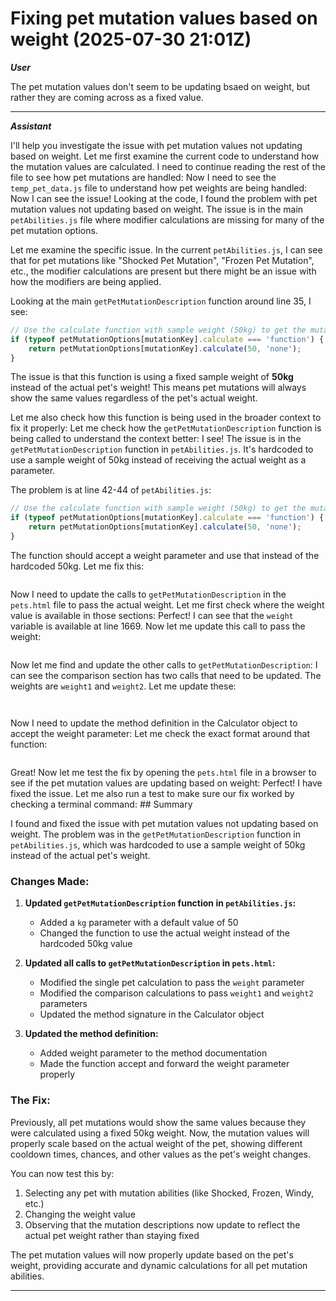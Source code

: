 <!-- Generated by SpecStory -->

# Fixing pet mutation values based on weight (2025-07-30 21:01Z)

_**User**_

The pet mutation values don't seem to be updating bsaed on weight, but rather they are coming across as a fixed value.

---

_**Assistant**_

I'll help you investigate the issue with pet mutation values not updating based on weight. Let me first examine the current code to understand how the mutation values are calculated. I need to continue reading the rest of the file to see how pet mutations are handled: Now I need to see the `temp_pet_data.js` file to understand how pet weights are being handled: Now I can see the issue! Looking at the code, I found the problem with pet mutation values not updating based on weight. The issue is in the main `petAbilities.js` file where modifier calculations are missing for many of the pet mutation options.

Let me examine the specific issue. In the current `petAbilities.js`, I can see that for pet mutations like "Shocked Pet Mutation", "Frozen Pet Mutation", etc., the modifier calculations are present but there might be an issue with how the modifiers are being applied.

Looking at the main `getPetMutationDescription` function around line 35, I see:

```javascript
// Use the calculate function with sample weight (50kg) to get the mutation description
if (typeof petMutationOptions[mutationKey].calculate === 'function') {
    return petMutationOptions[mutationKey].calculate(50, 'none');
}
```

The issue is that this function is using a fixed sample weight of **50kg** instead of the actual pet's weight! This means pet mutations will always show the same values regardless of the pet's actual weight.

Let me also check how this function is being used in the broader context to fix it properly: Let me check how the `getPetMutationDescription` function is being called to understand the context better: I see! The issue is in the `getPetMutationDescription` function in `petAbilities.js`. It's hardcoded to use a sample weight of 50kg instead of receiving the actual weight as a parameter.

The problem is at line 42-44 of `petAbilities.js`:

```javascript
// Use the calculate function with sample weight (50kg) to get the mutation description
if (typeof petMutationOptions[mutationKey].calculate === 'function') {
    return petMutationOptions[mutationKey].calculate(50, 'none');
}
```

The function should accept a weight parameter and use that instead of the hardcoded 50kg. Let me fix this: 
```

```
Now I need to update the calls to `getPetMutationDescription` in the `pets.html` file to pass the actual weight. Let me first check where the weight value is available in those sections: Perfect! I can see that the `weight` variable is available at line 1669. Now let me update this call to pass the weight: 
```

```
Now let me find and update the other calls to `getPetMutationDescription`: I can see the comparison section has two calls that need to be updated. The weights are `weight1` and `weight2`. Let me update these: 
```

```

```

```
Now I need to update the method definition in the Calculator object to accept the weight parameter: Let me check the exact format around that function: 
```

```
Great! Now let me test the fix by opening the `pets.html` file in a browser to see if the pet mutation values are updating based on weight: Perfect! I have fixed the issue. Let me also run a test to make sure our fix worked by checking a terminal command: ## Summary

I found and fixed the issue with pet mutation values not updating based on weight. The problem was in the `getPetMutationDescription` function in `petAbilities.js`, which was hardcoded to use a sample weight of 50kg instead of the actual pet's weight.

### Changes Made:

1. **Updated `getPetMutationDescription` function in `petAbilities.js`:**
   - Added a `kg` parameter with a default value of 50
   - Changed the function to use the actual weight instead of the hardcoded 50kg value

2. **Updated all calls to `getPetMutationDescription` in `pets.html`:**
   - Modified the single pet calculation to pass the `weight` parameter
   - Modified the comparison calculations to pass `weight1` and `weight2` parameters
   - Updated the method signature in the Calculator object

3. **Updated the method definition:**
   - Added weight parameter to the method documentation
   - Made the function accept and forward the weight parameter properly

### The Fix:
Previously, all pet mutations would show the same values because they were calculated using a fixed 50kg weight. Now, the mutation values will properly scale based on the actual weight of the pet, showing different cooldown times, chances, and other values as the pet's weight changes.

You can now test this by:
1. Selecting any pet with mutation abilities (like Shocked, Frozen, Windy, etc.)
2. Changing the weight value
3. Observing that the mutation descriptions now update to reflect the actual pet weight rather than staying fixed

The pet mutation values will now properly update based on the pet's weight, providing accurate and dynamic calculations for all pet mutation abilities.

---

